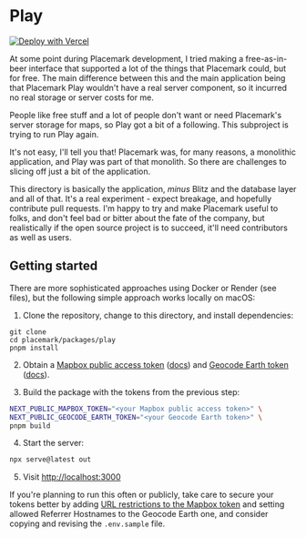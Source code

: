 # Play

[![Deploy with Vercel](https://vercel.com/button)](https://vercel.com/new/clone?repository-url=https%3A%2F%2Fgithub.com%2Fplacemark%2Fplacemark&env=NEXT_PUBLIC_MAPBOX_TOKEN)

At some point during Placemark development, I tried making a free-as-in-beer
interface that supported a lot of the things that Placemark could, but for free.
The main difference between this and the main application being that Placemark Play
wouldn't have a real server component, so it incurred no real storage or server
costs for me.

People like free stuff and a lot of people don't want or need Placemark's server
storage for maps, so Play got a bit of a following. This subproject is trying to
run Play again.

It's not easy, I'll tell you that! Placemark was, for many reasons, a monolithic
application, and Play was part of that monolith. So there are challenges to slicing
off just a bit of the application.

This directory is basically the application, _minus_ Blitz and the database layer
and all of that. It's a real experiment - expect breakage, and hopefully contribute
pull requests. I'm happy to try and make Placemark useful to folks, and don't
feel bad or bitter about the fate of the company, but realistically if the
open source project is to succeed, it'll need contributors as well as users.

## Getting started

There are more sophisticated approaches using Docker or Render (see files), but
the following simple approach works locally on macOS:

1. Clone the repository, change to this directory, and install dependencies:

```
git clone
cd placemark/packages/play
pnpm install
```

2. Obtain a [Mapbox public access token](https://account.mapbox.com/)
   ([docs](https://docs.mapbox.com/help/getting-started/access-tokens/)) and
   [Geocode Earth token](https://app.geocode.earth/keys)
   ([docs](https://geocode.earth/docs/intro/authentication/)).

3. Build the package with the tokens from the previous step:

```sh
NEXT_PUBLIC_MAPBOX_TOKEN="<your Mapbox public access token>" \
NEXT_PUBLIC_GEOCODE_EARTH_TOKEN="<your Geocode Earth token>" \
pnpm build

```

4. Start the server:

```sh
npx serve@latest out
```

5. Visit [http://localhost:3000](http://localhost:3000)

If you're planning to run this often or publicly, take care to secure your
tokens better by adding [URL restrictions to the Mapbox token](https://docs.mapbox.com/help/getting-started/access-tokens/#url-restrictions) and setting allowed Referrer Hostnames to the Geocode Earth one,
and consider copying and revising the `.env.sample` file.

